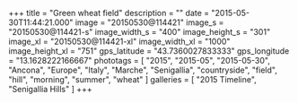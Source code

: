 +++
title = "Green wheat field"
description = ""
date = "2015-05-30T11:44:21.000"
image = "20150530@114421"
image_s = "20150530@114421-s"
image_width_s = "400"
image_height_s = "301"
image_xl = "20150530@114421-xl"
image_width_xl = "1000"
image_height_xl = "751"
gps_latitude = "43.7360027833333"
gps_longitude = "13.1628222166667"
phototags = [ "2015", "2015-05", "2015-05-30", "Ancona", "Europe", "Italy", "Marche", "Senigallia", "countryside", "field", "hill", "morning", "summer", "wheat" ]
galleries = [ "2015 Timeline", "Senigallia Hills" ]
+++
